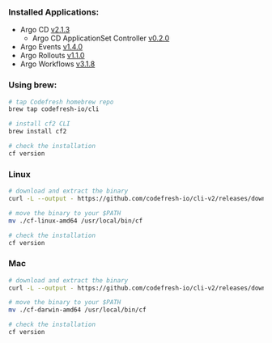 ### Installed Applications:
* Argo CD [v2.1.3](https://github.com/codefresh-io/argo-cd/releases/tag/v2.1.3)
  * Argo CD ApplicationSet Controller [v0.2.0](https://github.com/argoproj-labs/applicationset/releases/tag/v0.2.0)
* Argo Events [v1.4.0](https://github.com/argoproj/argo-events/releases/tag/v1.4.0)
* Argo Rollouts [v1.1.0](https://github.com/argoproj/argo-rollouts/releases/tag/v1.1.0)
* Argo Workflows [v3.1.8](https://github.com/argoproj/argo-workflows/releases/tag/v3.1.8)

### Using brew:
```bash
# tap Codefresh homebrew repo
brew tap codefresh-io/cli

# install cf2 CLI
brew install cf2

# check the installation
cf version
```

### Linux
```bash
# download and extract the binary
curl -L --output - https://github.com/codefresh-io/cli-v2/releases/download/v0.0.141/cf-linux-amd64.tar.gz | tar zx

# move the binary to your $PATH
mv ./cf-linux-amd64 /usr/local/bin/cf

# check the installation
cf version
```

### Mac
```bash
# download and extract the binary
curl -L --output - https://github.com/codefresh-io/cli-v2/releases/download/v0.0.141/cf-darwin-amd64.tar.gz | tar zx

# move the binary to your $PATH
mv ./cf-darwin-amd64 /usr/local/bin/cf

# check the installation
cf version
```
